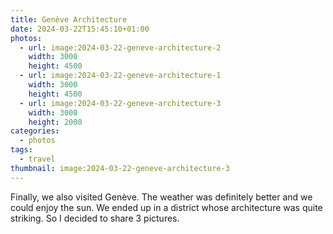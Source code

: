 ```yaml
---
title: Genève Architecture
date: 2024-03-22T15:45:10+01:00
photos:
  - url: image:2024-03-22-geneve-architecture-2
    width: 3000
    height: 4500
  - url: image:2024-03-22-geneve-architecture-1
    width: 3000
    height: 4500
  - url: image:2024-03-22-geneve-architecture-3
    width: 3000
    height: 2000
categories:
  - photos
tags:
  - travel
thumbnail: image:2024-03-22-geneve-architecture-3
---
```


<style>
.fg-2024-03-22-geneve-architecture {
  grid-template-areas:
    "a b"
    "c c";
}

.fg-2024-03-22-geneve-architecture> *:nth-child(1) { grid-area: a; }
.fg-2024-03-22-geneve-architecture> *:nth-child(2) { grid-area: b; }
.fg-2024-03-22-geneve-architecture> *:nth-child(3) { grid-area: c; }
</style>

Finally, we also visited Genève. The weather was definitely better and we could enjoy the sun. We ended up in a district whose architecture was quite striking. So I decided to share 3 pictures.

